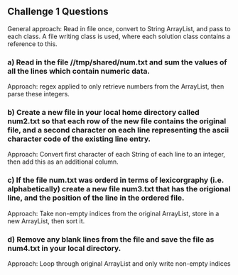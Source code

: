 ## Challenge 1 Questions

General approach: Read in file once, convert to String ArrayList, and pass to each class.
A file writing class is used, where each solution class contains a reference to this.

### a) Read in the file //tmp/shared/num.txt and sum the values of all the lines which contain numeric data.

Approach: regex applied to only retrieve numbers from the ArrayList, then parse these integers.
 
### b) Create a new file in your local home directory called num2.txt so that each row of the new file contains the original file, and a second character on each line representing the ascii character code of the existing line entry.

Approach: Convert first character of each String of each line to an integer, then add this as an additional column.
 
### c) If the file num.txt was orderd in terms of lexicorgraphy (i.e. alphabetically) create a new file num3.txt that has the origional line, and the position of the line in the ordered file.
 
Approach: Take non-empty indices from the original ArrayList, store in a new ArrayList, then sort it. 

### d) Remove any blank lines from the file and save the file as num4.txt in your local directory. 

Approach: Loop through original ArrayList and only write non-empty indices
